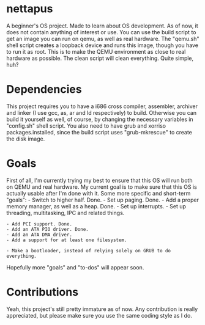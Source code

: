# nettapus
A beginner's OS project. Made to learn about OS development. 
As of now, it does not contain anything of interest or use. 
You can use the build script to get an image you can run on qemu, as well as real hardware. 
The "qemu.sh" shell script creates a loopback device and runs this image, though you have to run it as root.
This is to make the QEMU environment as close to real hardware as possible.
The clean script will clean everything. Quite simple, huh?

# Dependencies
This project requires you to have a i686 cross compiler, assembler, archiver 
and linker (I use gcc, as, ar and ld respectively) to build. 
Otherwise you can build it yourself as well, of course, by changing the necessary variables in "config.sh" shell script.
You also need to have grub and xorriso packages.installed, since the build script uses "grub-mkrescue" to create the disk image. 

# Goals
First of all, I'm currently trying my best to ensure that this OS will run both on QEMU and real hardware. 
My current goal is to make sure that this OS is actually usable after I'm done with it. 
Some more specific and short-term "goals":
	- Switch to higher half. Done.
	- Set up paging. Done.
	- Add a proper memory manager, as well as a heap. Done.
	- Set up interrupts.
	- Set up threading, multitasking, IPC and related things.
	
	- Add PCI support. Done.
	- Add an ATA PIO driver. Done.
	- Add an ATA DMA driver.
	- Add a support for at least one filesystem.
	
	- Make a bootloader, instead of relying solely on GRUB to do everything.

Hopefully more "goals" and "to-dos" will appear soon.

# Contributions
Yeah, this project's still pretty immature as of now. 
Any contribution is really appreciated, but please make sure you use the same
coding style as I do. 
